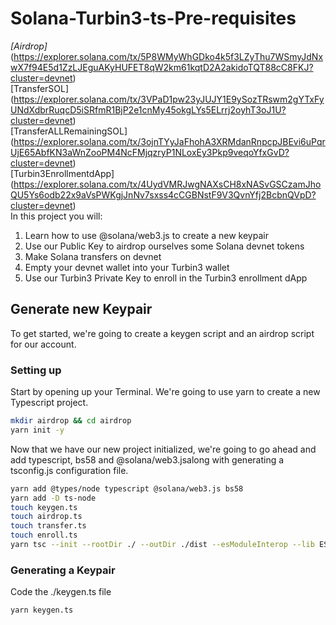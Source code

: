 # Solana-Turbin3-ts-Pre-requisites

*[Airdrop]* (https://explorer.solana.com/tx/5P8WMyWhGDko4k5f3LZyThu7WSmyJdNxwX7f94E5d1ZzLJEguAKyHUFET8qW2km61kqtD2A2akidoTQT88cC8FKJ?cluster=devnet) <br>
[TransferSOL] (https://explorer.solana.com/tx/3VPaD1pw23yJUJY1E9ySozTRswm2gYTxFyUNdXdbrRuqcD5iSRfmR1BjP2e1cnMy45okgLYs5ELrrj2oyhT3oJ1U?cluster=devnet) <br>
[TransferALLRemainingSOL] (https://explorer.solana.com/tx/3ojnTYyJaFhohA3XRMdanRnpcpJBEvi6uPqrUjE65AbfKN3aWnZooPM4NcFMjqzryP1NLoxEy3Pkp9veqoYfxGvD?cluster=devnet) <br>
[Turbin3EnrollmentdApp] (https://explorer.solana.com/tx/4UydVMRJwgNAXsCH8xNASvGSCzamJhoQU5Ys6odb22x9aVsPWKgjJnNv7sxss4cCGBNstF9V3QvnYfj2BcbnQVpD?cluster=devnet) <br>
In this project you will:
1. Learn how to use @solana/web3.js to create a new keypair
2. Use our Public Key to airdrop ourselves some Solana devnet tokens
3. Make Solana transfers on devnet
4. Empty your devnet wallet into your Turbin3 wallet
5. Use our Turbin3 Private Key to enroll in the Turbin3 enrollment dApp
## Generate new Keypair
To get started, we're going to create a keygen script and an airdrop script for our account.
### Setting up 
Start by opening up your Terminal. We're going to use yarn to create a new Typescript project. <br>

```bash
mkdir airdrop && cd airdrop
yarn init -y
```
Now that we have our new project initialized, we're going to go ahead and add typescript, bs58 and @solana/web3.jsalong with generating a tsconfig.js configuration file.

```bash
yarn add @types/node typescript @solana/web3.js bs58
yarn add -D ts-node
touch keygen.ts
touch airdrop.ts
touch transfer.ts
touch enroll.ts
yarn tsc --init --rootDir ./ --outDir ./dist --esModuleInterop --lib ES2019 --module commonjs --resolveJsonModule true --noImplicitAny true
```

### Generating a Keypair
Code the ./keygen.ts file
```bash
yarn keygen.ts
````